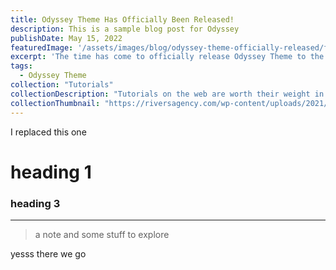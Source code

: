 ```yaml
---
title: Odyssey Theme Has Officially Been Released!
description: This is a sample blog post for Odyssey
publishDate: May 15, 2022
featuredImage: '/assets/images/blog/odyssey-theme-officially-released/featured.jpg'
excerpt: 'The time has come to officially release Odyssey Theme to the world. Learn more about what it is and how you can start using it today.'
tags: 
  - Odyssey Theme
collection: "Tutorials"
collectionDescription: "Tutorials on the web are worth their weight in gold when written with care, attention, and an accurate persective of the expected audience.  Check out my collection on SEO best practices."
collectionThumbnail: "https://riversagency.com/wp-content/uploads/2021/10/1603954182-seo-article-header.jpeg"
---
```

I replaced this one

# heading 1

### heading 3

***

> a note and some stuff to explore 

yesss there we go
